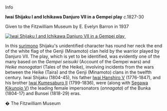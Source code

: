 Info

**Iwai Shijaku I and Ichikawa Danjuro VII in a Gempei play** _c_.1827-30  

Given to the Fitzwilliam Museum by E. Evelyn Barron in 1937

[![Iwai Shijaku I and Ichikawa Danjuro VII in a Gempei play ](P.505-1937_small.jpg)](KUN/kunp505.htm)

In this [surimono](textP.htm) Shijaku's unidentified character has round her neck the end of the white flag of the Genji (Minamoto) clan held by the warrior played by Danjuro VII. The play, which is yet to be identified, was evidently one of the many based on the _Gempei seisuiki_ (Account of the Gempei wars) and _Heike monogatari_ (Tales of the Heike), involving incidents from the wars between the Heike (Taira) and the Genji (Minamoto) clans in the twelfth century. Iwai Shijaku (1804-45), his father [Iwai Hanshiro V](textnovol1.htm) (1776-1847), and his brother [Iwai Kumesaburo II](Group19.htm) (1799-1836), were (along with [Segawa Kikunojo V](Group7.htm)) the leading female impersonators (_onnagata_) of the Bunka (1804-17) and Bunsei (1818-29) eras.



� The Fitzwilliam Museum
